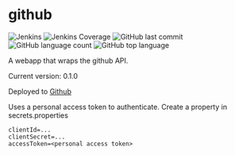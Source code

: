 # github 
![Jenkins](https://img.shields.io/jenkins/build/http/trevorism-build.eastus.cloudapp.azure.com/github)
![Jenkins Coverage](https://img.shields.io/jenkins/coverage/jacoco/http/trevorism-build.eastus.cloudapp.azure.com/github)
![GitHub last commit](https://img.shields.io/github/last-commit/trevorism/github)
![GitHub language count](https://img.shields.io/github/languages/count/trevorism/github)
![GitHub top language](https://img.shields.io/github/languages/top/trevorism/github)

A webapp that wraps the github API.

Current version: 0.1.0

Deployed to [Github](http://github.datastore.trevorism.com)

Uses a personal access token to authenticate. Create a property in secrets.properties
```properties
clientId=...
clientSecret=...
accessToken=<personal access token>
```